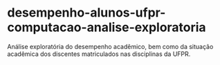 # desempenho-alunos-ufpr-computacao-analise-exploratoria
Análise exploratória do desempenho acadêmico, bem como da situação acadêmica dos discentes matriculados nas disciplinas da UFPR.
